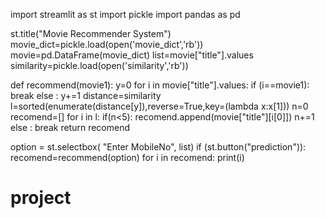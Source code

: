 import streamlit as st
import pickle
import pandas as pd




st.title("Movie Recommender System")
movie_dict=pickle.load(open('movie_dict','rb'))
movie=pd.DataFrame(movie_dict)
list=movie["title"].values
similarity=pickle.load(open('similarity','rb'))







def recommend(movie1):
    y=0
    for i in movie["title"].values:
        if (i==movie1):
            break
        else :
            y+=1
    distance=similarity
    l=sorted(enumerate(distance[y]),reverse=True,key=(lambda x:x[1]))
    n=0
    recomend=[]
    for i in l:
        if(n<5):
            recomend.append(movie["title"][i[0]])
            n+=1
        else :
            break
    return recomend




option = st.selectbox(
    "Enter MobileNo",
    list)
if (st.button("prediction")):
    recomend=recommend(option)
    for i in recomend:
        print(i)

# project
